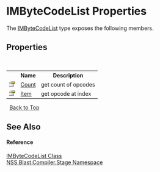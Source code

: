 # IMByteCodeList Properties
 

The <a href="58d16a0d-86d3-8bfb-792d-12e6fd1d4482">IMByteCodeList</a> type exposes the following members.


## Properties
&nbsp;<table><tr><th></th><th>Name</th><th>Description</th></tr><tr><td>![Public property](media/pubproperty.gif "Public property")</td><td><a href="36efc5a0-c6a5-a9d8-4fe6-f08cd6562699">Count</a></td><td>
get count of opcodes</td></tr><tr><td>![Public property](media/pubproperty.gif "Public property")</td><td><a href="2888c8d9-2aa3-106a-7e86-22d6f308ed11">Item</a></td><td>
get opcode at index</td></tr></table>&nbsp;
<a href="#imbytecodelist-properties">Back to Top</a>

## See Also


#### Reference
<a href="58d16a0d-86d3-8bfb-792d-12e6fd1d4482">IMByteCodeList Class</a><br /><a href="f44e629d-16ad-ce78-c6d1-bb239589698b">NSS.Blast.Compiler.Stage Namespace</a><br />